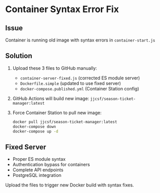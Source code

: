 # Container Syntax Error Fix

## Issue
Container is running old image with syntax errors in `container-start.js`

## Solution
1. Upload these 3 files to GitHub manually:
   - `container-server-fixed.js` (corrected ES module server)
   - `Dockerfile.simple` (updated to use fixed server)
   - `docker-compose.published.yml` (Container Station config)

2. GitHub Actions will build new image: `jjcsf/season-ticket-manager:latest`

3. Force Container Station to pull new image:
   ```bash
   docker pull jjcsf/season-ticket-manager:latest
   docker-compose down
   docker-compose up -d
   ```

## Fixed Server
- Proper ES module syntax
- Authentication bypass for containers
- Complete API endpoints
- PostgreSQL integration

Upload the files to trigger new Docker build with syntax fixes.